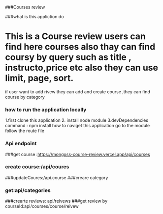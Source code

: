 ###Courses review

###what is this appliction do
# This is a Course review users can find here courses also thay can find coursy by query such as title , instructo,price etc also they can use limit, page, sort.
if user want to add rivew they can add and create course ,they can find course by category 

### how to run the application locally
1.first clone this application 2. install node module 3.devDependencies command : 
npm install how to naviget this application go to the module follow the route file

### Api endpoint 
###get course 
:https://mongoss-course-review.vercel.app/api/courses
### create course:/api/coures
###updateCoures:/api.course
###creare category 
### get:api/categories
###crearte reviews: api/reivews
###get review by courseId:api/courses/course/reivew


